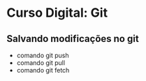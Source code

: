 # Curso Digital: Git

## Salvando modificações no git

-   comando git push
-   comando git pull
-   comando git fetch
